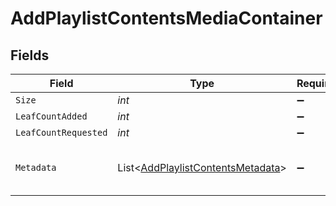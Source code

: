 # AddPlaylistContentsMediaContainer


## Fields

| Field                                                                                                                                                                                                                                                                                                                                                                         | Type                                                                                                                                                                                                                                                                                                                                                                          | Required                                                                                                                                                                                                                                                                                                                                                                      | Description                                                                                                                                                                                                                                                                                                                                                                   | Example                                                                                                                                                                                                                                                                                                                                                                       |
| ----------------------------------------------------------------------------------------------------------------------------------------------------------------------------------------------------------------------------------------------------------------------------------------------------------------------------------------------------------------------------- | ----------------------------------------------------------------------------------------------------------------------------------------------------------------------------------------------------------------------------------------------------------------------------------------------------------------------------------------------------------------------------- | ----------------------------------------------------------------------------------------------------------------------------------------------------------------------------------------------------------------------------------------------------------------------------------------------------------------------------------------------------------------------------- | ----------------------------------------------------------------------------------------------------------------------------------------------------------------------------------------------------------------------------------------------------------------------------------------------------------------------------------------------------------------------------- | ----------------------------------------------------------------------------------------------------------------------------------------------------------------------------------------------------------------------------------------------------------------------------------------------------------------------------------------------------------------------------- |
| `Size`                                                                                                                                                                                                                                                                                                                                                                        | *int*                                                                                                                                                                                                                                                                                                                                                                         | :heavy_minus_sign:                                                                                                                                                                                                                                                                                                                                                            | N/A                                                                                                                                                                                                                                                                                                                                                                           | 1                                                                                                                                                                                                                                                                                                                                                                             |
| `LeafCountAdded`                                                                                                                                                                                                                                                                                                                                                              | *int*                                                                                                                                                                                                                                                                                                                                                                         | :heavy_minus_sign:                                                                                                                                                                                                                                                                                                                                                            | N/A                                                                                                                                                                                                                                                                                                                                                                           | 1                                                                                                                                                                                                                                                                                                                                                                             |
| `LeafCountRequested`                                                                                                                                                                                                                                                                                                                                                          | *int*                                                                                                                                                                                                                                                                                                                                                                         | :heavy_minus_sign:                                                                                                                                                                                                                                                                                                                                                            | N/A                                                                                                                                                                                                                                                                                                                                                                           | 1                                                                                                                                                                                                                                                                                                                                                                             |
| `Metadata`                                                                                                                                                                                                                                                                                                                                                                    | List<[AddPlaylistContentsMetadata](../../Models/Requests/AddPlaylistContentsMetadata.md)>                                                                                                                                                                                                                                                                                     | :heavy_minus_sign:                                                                                                                                                                                                                                                                                                                                                            | N/A                                                                                                                                                                                                                                                                                                                                                                           | [{"addedAt":1705716458,"composite":"/playlists/94/composite/1705800070","duration":423000,"guid":"com.plexapp.agents.none://972e3047-83d6-4848-a000-261f0af26ba2","key":"/playlists/94/items","leafCount":3,"playlistType":"video","ratingKey":"94","smart":false,"summary":"One of my great playlists","title":"A great playlist","type":"playlist","updatedAt":1705800070}] |